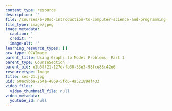 ```yaml
---
content_type: resource
description: ''
file: /courses/6-00sc-introduction-to-computer-science-and-programming-spring-2011/60ac9bba264e48695fd64a52189ef432_ses-21.jpg
file_type: image/jpeg
image_metadata:
  caption: ''
  credit: ''
  image-alt: ''
learning_resource_types: []
ocw_type: OCWImage
parent_title: Using Graphs to Model Problems, Part 1
parent_type: CourseSection
parent_uid: e1b5ff21-127d-fb30-33e3-98fce88c42e6
resourcetype: Image
title: ses-21.jpg
uid: 60ac9bba-264e-4869-5fd6-4a52189ef432
video_files:
  video_thumbnail_file: null
video_metadata:
  youtube_id: null
---
```

